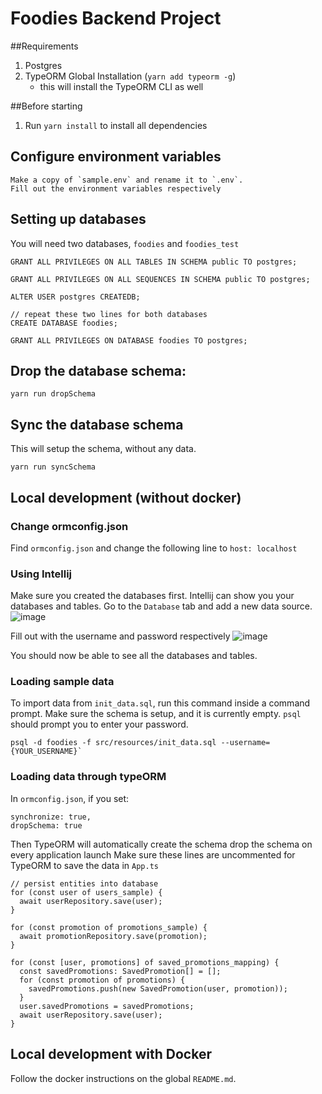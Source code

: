 # Foodies Backend Project

##Requirements

1. Postgres
2. TypeORM Global Installation (`yarn add typeorm -g`)
   - this will install the TypeORM CLI as well

##Before starting

1. Run `yarn install` to install all dependencies

## Configure environment variables

```
Make a copy of `sample.env` and rename it to `.env`.
Fill out the environment variables respectively
```

## Setting up databases

You will need two databases, `foodies` and `foodies_test`

```
GRANT ALL PRIVILEGES ON ALL TABLES IN SCHEMA public TO postgres;

GRANT ALL PRIVILEGES ON ALL SEQUENCES IN SCHEMA public TO postgres;

ALTER USER postgres CREATEDB;

// repeat these two lines for both databases
CREATE DATABASE foodies;

GRANT ALL PRIVILEGES ON DATABASE foodies TO postgres;
```

## Drop the database schema:

```
yarn run dropSchema
```

## Sync the database schema

This will setup the schema, without any data.

```
yarn run syncSchema
```

## Local development (without docker)

### Change ormconfig.json

Find `ormconfig.json` and change the following line to `host: localhost`

### Using Intellij

Make sure you created the databases first.
Intellij can show you your databases and tables. Go to the `Database` tab and add a new data source.  
![image](https://user-images.githubusercontent.com/49849754/98451666-bfffec80-20fc-11eb-9165-8100d3a3dd41.png)

Fill out with the username and password respectively
![image](https://user-images.githubusercontent.com/49849754/98451683-e4f45f80-20fc-11eb-8866-9dc21f3624d0.png)

You should now be able to see all the databases and tables.

### Loading sample data

To import data from `init_data.sql`, run this command inside a command prompt. Make sure the schema is setup, and it is currently empty.
`psql` should prompt you to enter your password.

```
psql -d foodies -f src/resources/init_data.sql --username={YOUR_USERNAME}`
```

### Loading data through typeORM

In `ormconfig.json`, if you set:

```
synchronize: true,
dropSchema: true
```

Then TypeORM will automatically create the schema drop the schema on every application launch
Make sure these lines are uncommented for TypeORM to save the data in `App.ts`

```
// persist entities into database
for (const user of users_sample) {
  await userRepository.save(user);
}

for (const promotion of promotions_sample) {
  await promotionRepository.save(promotion);
}

for (const [user, promotions] of saved_promotions_mapping) {
  const savedPromotions: SavedPromotion[] = [];
  for (const promotion of promotions) {
    savedPromotions.push(new SavedPromotion(user, promotion));
  }
  user.savedPromotions = savedPromotions;
  await userRepository.save(user);
}
```

## Local development with Docker

Follow the docker instructions on the global `README.md`.
